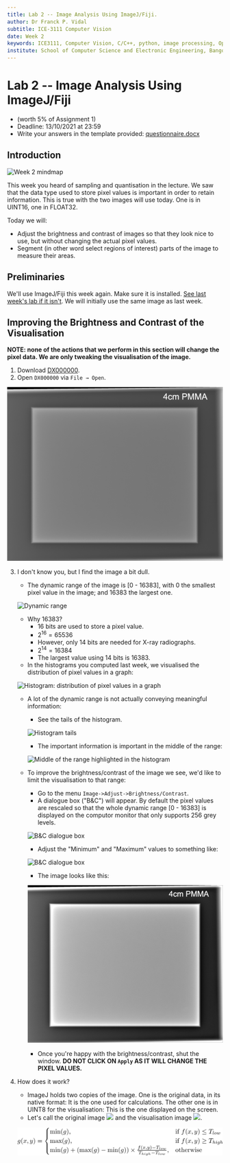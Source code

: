 ```yaml
---
title: Lab 2 -- Image Analysis Using ImageJ/Fiji.
author: Dr Franck P. Vidal
subtitle: ICE-3111 Computer Vision
date: Week 2
keywords: ICE3111, Computer Vision, C/C++, python, image processing, OpenCV, Bangor University, School of Computer Science and Electronic Engineering
institute: School of Computer Science and Electronic Engineering, Bangor University
---
```


# Lab 2 -- Image Analysis Using ImageJ/Fiji

- (worth 5% of Assignment 1)
- Deadline: 13/10/2021 at 23:59
- Write your answers in the template provided: [questionnaire.docx](questionnaire.docx)

## Introduction

![Week 2 mindmap](../../mindmap/Week-02/screenshot.png)

This week you heard of sampling and quantisation in the lecture. We saw that the data type used to store pixel values is important in order to retain information. This is true with the two images will use today. One is in UINT16, one in FLOAT32.

Today we will:

- Adjust the brightness and contrast of images so that they look nice to use, but without changing the actual pixel values.
- Segment (in other word select regions of interest) parts of the image to measure their areas.

## Preliminaries

We'll use ImageJ/Fiji this week again. Make sure it is installed. [See last week's lab if it isn't](../Lab-01). We will initially use the same image as last week.

## Improving the Brightness and Contrast of the Visualisation

**NOTE: none of the actions that we perform in this section will change the pixel data. We are only tweaking the visualisation of the image.**

1. Download [DX000000](https://github.com/effepivi/ICE-3111-Computer_Vision/raw/main/Labs/Lab-01/DX000000).
2. Open `DX000000` via `File → Open`.

![Input image](img/DX000000.png)

3. I don't know you, but I find the image a bit dull.  
    - The dynamic range of the image is [0 - 16383], with 0 the smallest pixel value in the image; and 16383 the largest one.

    ![Dynamic range](img/dynamic-range.png)

    - Why 16383?
        - 16 bits are used to store a pixel value.
        - $2^16 = 65536$
        - However, only 14 bits are needed for X-ray radiographs.
        - $2^14 = 16384$
        - The largest value using 14 bits is 16383.
    - In the histograms you computed last week, we visualised the distribution of pixel values in a graph:

    ![Histogram: distribution of pixel values in a graph](img/histogram.png)

    - A lot of the dynamic range is not actually conveying meaningful information:
        - See the tails of the histogram.

        ![Histogram tails](img/histogram-tails.png)

        - The important information is
        important in the middle of the range:

        ![Middle of the range highlighted in the histogram](img/histogram-middle.png)

    - To improve the brightness/contrast of the image we see, we'd like to limit the visualisation to that range:
        - Go to the menu `Image->Adjust->Brightness/Contrast`.
        - A dialogue box ("B&C") will appear. By default the pixel values are rescaled so that the whole dynamic range [0 - 16383] is displayed on the computor monitor that only supports 256 grey levels.

        ![B&C dialogue box](img/bnc.png)

        - Adjust the "Minimum" and "Maximum" values to something like:

        ![B&C dialogue box](img/bnc-adjusted.png)

        - The image looks like this:

        ![Adjusted radiograph](img/DX000000-adjusted.png)

        - Once you're happy with the brightness/contrast, shut the window. **DO NOT CLICK ON `Apply` AS IT WILL CHANGE THE PIXEL VALUES.**
4. How does it work?
    - ImageJ holds two copies of the image. One is the original data, in its native format: It is the one used for calculations. The other one is in UINT8 for the visualisation: This is the one displayed on the screen.
    - Let's call the original image <img src="https://render.githubusercontent.com/render/math?math=f"> and the visualisation image <img src="https://render.githubusercontent.com/render/math?math=g">.
    
    ![](img/visualisation-eq.png)
    
    <!-- g(x,y)=
\begin{cases}
\min(g),& \text{if } \leq f(x,y) \leq T_{low}\\
\max(g),& \text{if } \leq f(x,y) \geq T_{high}\\
\min(g) + (\max(g) - \min(g)) \times \frac{f(x,y) - T_{low}}{T_{high} - T_{low}},              & \text{otherwise}
\end{cases} -->
    
    with:
        - <img src="https://render.githubusercontent.com/render/math?math=\min(g)=0">, for black
        - <img src="https://render.githubusercontent.com/render/math?math=\max(g)=255">, for white
        - <img src="https://render.githubusercontent.com/render/math?math=T_{low}=3715">
        - <img src="https://render.githubusercontent.com/render/math?math=T_{high}=10137">
    - Any value below <img src="https://render.githubusercontent.com/render/math?math=T_{low}=3715"> will be black, and any value above <img src="https://render.githubusercontent.com/render/math?math=T_{high}=10137"> will be white.

## Area Measurements of an Object

1. Open your lab report from last week. What was the width and height of the PMMA block?
    - in mm, and
    - in pixels.
2. What is the area of the entire PMMA block in mm<sup>2</sup>?
    - Tip: Assume the object is a rectangle. <img src="https://render.githubusercontent.com/render/math?math=\text{Area} = \text{width} \times \text{height}">
3. Look at your histograms from last week's report.
    - What was the max pixel value of the background?
    - What was the min pixel value of the PMMA block?
    - What is the pixel value in the middle?
        - Tip: <img src="https://render.githubusercontent.com/render/math?math=T = min %2B (max - min) / 2">
        - Write down this number, we'll use it as a "threshold" that will separate the PMMA block from its background.
4. Go to the menu `Image->Adjust->Threshold`.
    - A dialogue box ("Threshold") will appear.

    ![Threshold dialogue box](img/threshold.png)

    - In the textbox at the top, input the number you just wrote down.
    - In the textbox just below, input the max pixel value of the image (16383).

    You should have something like:

    ![Adjusted threshold dialogue box](img/threshold-adjusted.png)

    And the image looks like:

    ![Segmented image](img/original-thresholded.png)
5. The problem is that the text "4cm PMMA" has been selected. It's wrong!
    - Adjust the upper threshold with the corresponding slider so that this text does not show up in red.
    - Add a screenshot of the image in your lab report.
6. Below the histogram in the threshold dialog box, you see a percentage. This is the percentage of pixels of the image that is in red.
    - What is it?
7. Estimate the size of the PMMA block in mm<sup>2</sup> using this percentage.
    - Tip: <img src="https://render.githubusercontent.com/render/math?math=\text{area} = \frac{\text{percentage}}{100} \times \text{image width} \times \text{image height}">
8. How does it compare with your previous estimation?
    - Tip: <img src="https://render.githubusercontent.com/render/math?math=\text{error in %25} = 100 \times \frac{\text{new estimation} - \text{previous estimation}}{\text{previous estimation}}">
    - If the error is greater than 0, then the area is overestimated. If it is lower, it is underestimated.

**NOTE:** For a rectangle, we can easily compute the area with <img src="https://render.githubusercontent.com/render/math?math=\text{width} \times \text{height}">, and this is what we did. However, for complex shapes, this method is not possible and we must use the alternative method we just tried (even if it may not be as accurate, this is a trade-off).


## Simulated microtomography of a tungsten fibre

1. Download the file [perfect_CT.tif](perfect_CT.tif).
2. Open the file.
3. As you may see the data type is FLOAT32. The image is a simulated microtomography slice of a tungsten fibre. I use it in my research. There is no limit to what the pixel values can be, which is why floating point numbers are necessary. The smallest pixel value is negative, and the largest is 341.61.
4. Adjust the brightness and contrast so that the image looks nice. Add a screenshot in your lab report.
    - The bright circles correspond to tungsten (W) cores.
    - The dark circles correspond to silicon carbide (SiC).
    - The rectangular structure (called matrix) is an titanium/aluminium/vanadium alloy (Ti90Al6V4).
5. Adjust the size of pixel.
    - Go to the menu: `Image -> Properties`
    - Change both the pixel width and height to `1.9`
    - Change the units to `um`.

    ![Properties dialog box](img/properties.png)
6. With the line selection tool ![Properties dialog box](img/line.png),
    - measure the diameter in um of one of the bright circles,
    - measure the diameter in um of one of the dark circles,
    - measure the width and height in um of the rectangular structure.
7. What is the percentage of the pixels of the image that corresponds to
    - tungsten
    - silicon carbide, and
    - titanium/aluminium/vanadium alloy.
    - Tip: Use the Threshold dialog box, fiddle with the sliders, note the percentage and compute the area in um<sup>2</sup> as we did before.
